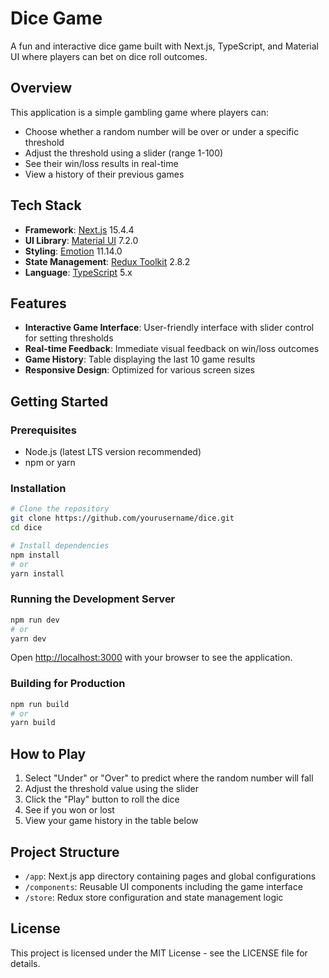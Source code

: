 # Dice Game
A fun and interactive dice game built with Next.js, TypeScript, and Material UI where players can bet on dice roll outcomes.
## Overview
This application is a simple gambling game where players can:
- Choose whether a random number will be over or under a specific threshold
- Adjust the threshold using a slider (range 1-100)
- See their win/loss results in real-time
- View a history of their previous games

## Tech Stack
- **Framework**: [Next.js](https://nextjs.org/) 15.4.4
- **UI Library**: [Material UI](https://mui.com/) 7.2.0
- **Styling**: [Emotion](https://emotion.sh/) 11.14.0
- **State Management**: [Redux Toolkit](https://redux-toolkit.js.org/) 2.8.2
- **Language**: [TypeScript](https://www.typescriptlang.org/) 5.x

## Features
- **Interactive Game Interface**: User-friendly interface with slider control for setting thresholds
- **Real-time Feedback**: Immediate visual feedback on win/loss outcomes
- **Game History**: Table displaying the last 10 game results
- **Responsive Design**: Optimized for various screen sizes

## Getting Started
### Prerequisites
- Node.js (latest LTS version recommended)
- npm or yarn

### Installation
``` bash
# Clone the repository
git clone https://github.com/yourusername/dice.git
cd dice

# Install dependencies
npm install
# or
yarn install
```
### Running the Development Server
``` bash
npm run dev
# or
yarn dev
```
Open [http://localhost:3000](http://localhost:3000) with your browser to see the application.
### Building for Production
``` bash
npm run build
# or
yarn build
```
## How to Play
1. Select "Under" or "Over" to predict where the random number will fall
2. Adjust the threshold value using the slider
3. Click the "Play" button to roll the dice
4. See if you won or lost
5. View your game history in the table below

## Project Structure
- `/app`: Next.js app directory containing pages and global configurations
- `/components`: Reusable UI components including the game interface
- `/store`: Redux store configuration and state management logic

## License
This project is licensed under the MIT License - see the LICENSE file for details.
